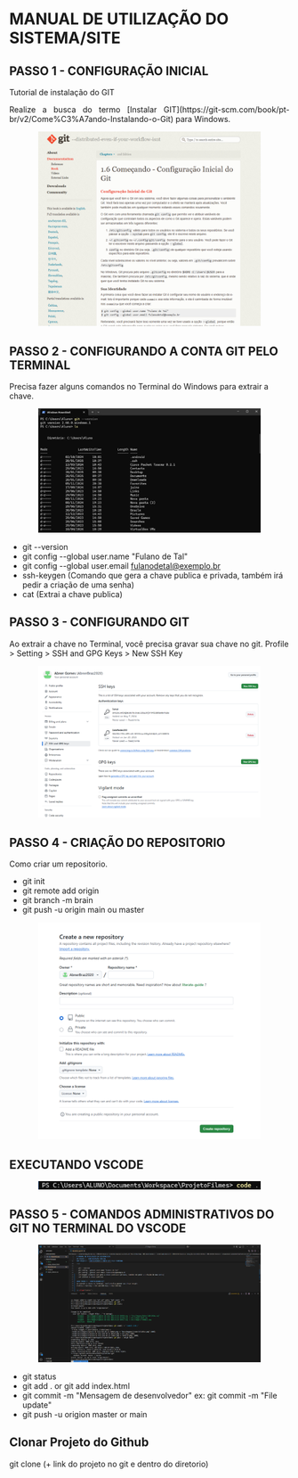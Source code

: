 # MANUAL DE UTILIZAÇÃO DO SISTEMA/SITE
## PASSO 1 - CONFIGURAÇÃO INICIAL
Tutorial de instalação do GIT

 <p align="justify">
    Realize a busca do termo [Instalar GIT](https://git-scm.com/book/pt-br/v2/Come%C3%A7ando-Instalando-o-Git) para Windows.
</p>

 <p align="center">
    <a href="https://git-scm.com/book/pt-br/v2/Come%C3%A7ando-Configura%C3%A7%C3%A3o-Inicial-do-Git" target="_blank">
        <img src="Docs/Imagens/Git.png" width="400"> 
    </a>
</p>

## PASSO 2 - CONFIGURANDO A CONTA GIT PELO TERMINAL
Precisa fazer alguns comandos no Terminal do Windows para extrair a chave.

<p align="center">
    <img src="Docs/Imagens/Terminal.png" width="400"> 
</p>

- git --version
- git config --global user.name "Fulano de Tal"
- git config --global user.email fulanodetal@exemplo.br
- ssh-keygen (Comando que gera a chave publica e privada, também irá pedir a criação de uma senha)
- cat (Extrai a chave publica)

## PASSO 3 - CONFIGURANDO GIT
Ao extrair a chave no Terminal, você precisa gravar sua chave no git.
Profile > Setting > SSH and GPG Keys > New SSH Key

<p align="center">
    <img src="Docs/Imagens/Captura de tela 2025-01-23 092848.png" width="400"> 
</p>

## PASSO 4 - CRIAÇÃO DO REPOSITORIO
Como criar um repositorio.

- git init
- git remote add origin
- git branch -m brain
- git push -u origin main ou master

<p align="center">
    <img src="Docs/Imagens/Repositorio.png" width="400"> 
</p>

## EXECUTANDO VSCODE
<p align="center">
    <img src="Docs/Imagens/vscode.png" width="400"> 
</p>

## PASSO 5 - COMANDOS ADMINISTRATIVOS DO GIT NO TERMINAL DO VSCODE

<p align="center">
    <img src="Docs/Imagens/Terminal VScode.png" width="400"> 
</p>

- git status
- git add . or git add index.html
- git commit -m "Mensagem de desenvolvedor" ex: git commit -m "File update"
- git push -u origion master or main

## Clonar Projeto do Github 
git clone (+ link do projeto no git e dentro do diretorio)
